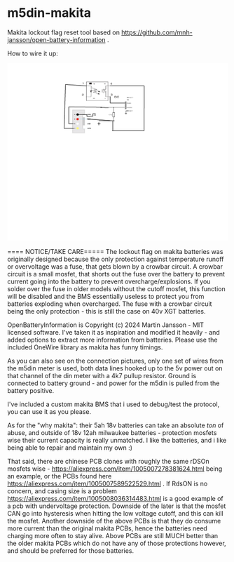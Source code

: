 # m5din-makita
Makita lockout flag reset tool based on https://github.com/mnh-jansson/open-battery-information .

How to wire it up:

![screenshot](schematic.png)


==== NOTICE/TAKE CARE=====
The lockout flag on makita batteries was originally designed because the only protection against temperature runoff or overvoltage was a fuse, that gets blown by a crowbar circuit.
A crowbar circuit is a small mosfet, that shorts out the fuse over the battery to prevent current going into the battery to prevent overcharge/explosions.
If you solder over the fuse in older models without the cutoff mosfet, this function will be disabled and the BMS essentially useless to protect you from batteries exploding when overcharged.
The fuse with a crowbar circuit being the only protection - this is still the case on 40v XGT batteries.

OpenBatteryInformation is Copyright (c) 2024 Martin Jansson - MIT licensed software. I've taken it as inspiration and modified it heavily - and added options to extract more information from batteries.
Please use the included OneWire library as makita has funny timings.

As you can also see on the connection pictures, only one set of wires from the m5din meter is used, both data lines hooked up to the 5v power out on that channel of the din meter with a 4k7 pullup resistor. Ground is connected to battery ground - and power for the m5din is pulled from the battery positive.

I've included a custom makita BMS that i used to debug/test the protocol, you can use it as you please.

As for the "why makita": their 5ah 18v batteries can take an absolute *ton* of abuse, and outside of 18v 12ah milwaukee batteries - protection mosfets wise their current capacity is really unmatched.
I like the batteries, and i like being able to repair and maintain my own :)

That said, there are chinese PCB clones with roughly the same rDSOn mosfets wise - https://aliexpress.com/item/1005007278381624.html being an example, or the PCBs found here https://aliexpress.com/item/1005007589522529.html .
If RdsON is no concern, and casing size is a problem https://aliexpress.com/item/1005008036314483.html is a good example of a pcb with undervoltage protection.
Downside of the later is that the mosfet CAN go into hysteresis when hitting the low voltage cutoff, and this can kill the mosfet.
Another downside of the above PCBs is that they do consume more current than the original makita PCBs, hence the batteries need charging more often to stay alive.
Above PCBs are still MUCH better than the older makita PCBs which do not have any of those protections however, and should be preferred for those batteries.

